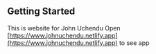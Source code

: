 ## Getting Started
This is website for John Uchendu
Open [https://www.johnuchendu.netlify.app](https://www.johnuchendu.netlify.app) to see app


